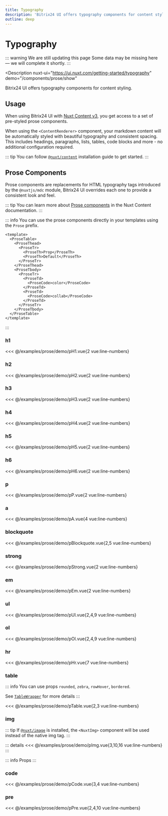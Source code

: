 ```yaml
---
title: Typography
description: 'Bitrix24 UI offers typography components for content styling.'
outline: deep
---
```

<script setup>
import pH1Example from '/examples/prose/pH1.vue';
import pH2Example from '/examples/prose/pH2.vue';
import pH3Example from '/examples/prose/pH3.vue';
import pH4Example from '/examples/prose/pH4.vue';
import pH5Example from '/examples/prose/pH5.vue';
import pH6Example from '/examples/prose/pH6.vue';
import pPExample from '/examples/prose/pP.vue';
import pAExample from '/examples/prose/pA.vue';
import pBlockquoteExample from '/examples/prose/pBlockquote.vue';
import pStrongExample from '/examples/prose/pStrong.vue';
import pEmExample from '/examples/prose/pEm.vue';
import pUlExample from '/examples/prose/pUl.vue';
import pOlExample from '/examples/prose/pOl.vue';
import pHrExample from '/examples/prose/pHr.vue';
import pTableExample from '/examples/prose/pTable.vue';
import pImgExample from '/examples/prose/pImg.vue';
import pCodeExample from '/examples/prose/pCode.vue';
import pPreExample from '/examples/prose/pPre.vue';
</script>
# Typography

::: warning We are still updating this page
Some data may be missing here — we will complete it shortly.
:::

<Description
  nuxt-ui="https://ui.nuxt.com/getting-started/typography"
  demo="/components/prose/show"
>
  Bitrix24 UI offers typography components for content styling.
</Description>

## Usage

When using Bitrix24 UI with [Nuxt Content v3](https://content.nuxt.com/), you get access to a set of pre-styled prose components.

When using the `<ContentRenderer>` component, your markdown content will be automatically styled with beautiful typography and consistent spacing. This includes headings, paragraphs, lists, tables, code blocks and more - no additional configuration required.

::: tip
You can follow [`@nuxt/content`](/guide/content-nuxt) installation guide to get started.
:::

## Prose Components

Prose components are replacements for HTML typography tags introduced by the `@nuxtjs/mdc` module, Bitrix24 UI overrides each one to provide a consistent look and feel.

::: tip
You can learn more about [Prose components](https://content.nuxt.com/docs/components/prose) in the Nuxt Content documentation.
:::

::: info
You can use the prose components directly in your templates using the `Prose` prefix.

```vue
<template>
  <ProseTable>
    <ProseThead>
      <ProseTr>
        <ProseTh>Prop</ProseTh>
        <ProseTh>Default</ProseTh>
      </ProseTr>
    </ProseThead>
    <ProseTbody>
      <ProseTr>
        <ProseTd>
          <ProseCode>color</ProseCode>
        </ProseTd>
        <ProseTd>
          <ProseCode>collab</ProseCode>
        </ProseTd>
      </ProseTr>
    </ProseTbody>
  </ProseTable>
</template>
```

:::

### h1

<div class="lg:min-h-[160px]">
  <ClientOnly>
    <pH1Example />
  </ClientOnly>
</div>

<<< @/examples/prose/demo/pH1.vue{2 vue:line-numbers}

### h2

<div class="lg:min-h-[160px]">
  <ClientOnly>
    <pH2Example />
  </ClientOnly>
</div>

<<< @/examples/prose/demo/pH2.vue{2 vue:line-numbers}

### h3

<div class="lg:min-h-[160px]">
  <ClientOnly>
    <pH3Example />
  </ClientOnly>
</div>

<<< @/examples/prose/demo/pH3.vue{2 vue:line-numbers}

### h4

<div class="lg:min-h-[160px]">
  <ClientOnly>
    <pH4Example />
  </ClientOnly>
</div>

<<< @/examples/prose/demo/pH4.vue{2 vue:line-numbers}

### h5

<div class="lg:min-h-[160px]">
  <ClientOnly>
    <pH5Example />
  </ClientOnly>
</div>

<<< @/examples/prose/demo/pH5.vue{2 vue:line-numbers}

### h6

<div class="lg:min-h-[160px]">
  <ClientOnly>
    <pH6Example />
  </ClientOnly>
</div>

<<< @/examples/prose/demo/pH6.vue{2 vue:line-numbers}

### p

<div class="lg:min-h-[160px]">
  <ClientOnly>
    <pPExample />
  </ClientOnly>
</div>

<<< @/examples/prose/demo/pP.vue{2 vue:line-numbers}

### a

<div class="lg:min-h-[160px]">
  <ClientOnly>
    <pAExample />
  </ClientOnly>
</div>

<<< @/examples/prose/demo/pA.vue{4 vue:line-numbers}

### blockquote

<div class="lg:min-h-[160px]">
  <ClientOnly>
    <pBlockquoteExample />
  </ClientOnly>
</div>

<<< @/examples/prose/demo/pBlockquote.vue{2,5 vue:line-numbers}

### strong

<div class="lg:min-h-[160px]">
  <ClientOnly>
    <pStrongExample />
  </ClientOnly>
</div>

<<< @/examples/prose/demo/pStrong.vue{2 vue:line-numbers}

### em

<div class="lg:min-h-[160px]">
  <ClientOnly>
    <pEmExample />
  </ClientOnly>
</div>

<<< @/examples/prose/demo/pEm.vue{2 vue:line-numbers}

### ul

<div class="lg:min-h-[160px]">
  <ClientOnly>
    <pUlExample />
  </ClientOnly>
</div>

<<< @/examples/prose/demo/pUl.vue{2,4,9 vue:line-numbers}

### ol

<div class="lg:min-h-[160px]">
  <ClientOnly>
    <pOlExample />
  </ClientOnly>
</div>

<<< @/examples/prose/demo/pOl.vue{2,4,9 vue:line-numbers}

### hr

<div class="lg:min-h-[160px]">
  <ClientOnly>
    <pHrExample />
  </ClientOnly>
</div>

<<< @/examples/prose/demo/pHr.vue{7 vue:line-numbers}

### table

::: info
You can use props `rounded`, `zebra`, `rowHover`, `bordered`.

See [`TableWrapper`](/components/table-wrapper) for more details
:::

<div class="lg:min-h-[160px]">
  <ClientOnly>
    <pTableExample />
  </ClientOnly>
</div>

<<< @/examples/prose/demo/pTable.vue{2,3 vue:line-numbers}

### img

::: tip
If [`@nuxt/image`](https://image.nuxt.com/get-started/installation) is installed, the `<NuxtImg>` component will be used instead of the native img tag.
:::

<div class="lg:min-h-[160px]">
  <ClientOnly>
    <pImgExample />
  </ClientOnly>
</div>

::: details
<<< @/examples/prose/demo/pImg.vue{3,10,16 vue:line-numbers}
:::

::: info Props
<ComponentProps component="ProseImg" />
:::
### code

<div class="lg:min-h-[160px]">
  <ClientOnly>
    <pCodeExample />
  </ClientOnly>
</div>

<<< @/examples/prose/demo/pCode.vue{3,4 vue:line-numbers}

### pre

<div class="lg:min-h-[160px]">
  <ClientOnly>
    <pPreExample />
  </ClientOnly>
</div>

<<< @/examples/prose/demo/pPre.vue{2,4,10 vue:line-numbers}
